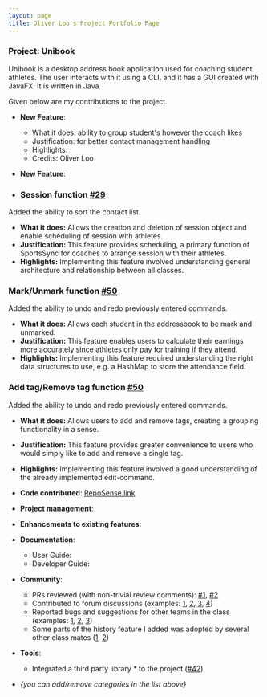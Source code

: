 ```yaml
---
layout: page
title: Oliver Loo's Project Portfolio Page
---
```


### Project: Unibook

Unibook is a desktop address book application used for coaching student athletes. The user interacts with it using a CLI, and it has a GUI created with JavaFX. It is written in Java.

Given below are my contributions to the project.


* **New Feature**:
    * What it does: ability to group student's however the coach likes
    * Justification: for better contact management handling
    * Highlights:
    * Credits: Oliver Loo

* **New Feature**:
* ### Session function [\#29](https://github.com/AY2223S2-CS2103T-W13-2/tp/pull/76)

Added the ability to sort the contact list.

* **What it does:** Allows the creation and deletion of session object and enable scheduling of session with athletes.
* **Justification:** This feature provides scheduling, a primary function of SportsSync for coaches to arrange session with their athletes.
* **Highlights:** Implementing this feature involved understanding general architecture and relationship between all classes.

### Mark/Unmark function [\#50](https://github.com/AY2223S2-CS2103T-W13-2/tp/pull/50)

Added the ability to undo and redo previously entered commands.

* **What it does:** Allows each student in the addressbook to be mark and unmarked.
* **Justification:** This feature enables users to calculate their earnings more accurately since athletes only pay for training if they attend.
* **Highlights:** Implementing this feature required understanding the right data structures to use, e.g. a HashMap to store the attendance field.


### Add tag/Remove tag function [\#50](https://github.com/AY2223S2-CS2103T-W13-2/tp/pull/87)

Added the ability to undo and redo previously entered commands.

* **What it does:** Allows users to add and remove tags, creating a grouping functionality in a sense.
* **Justification:** This feature provides greater convenience to users who would simply like to add and remove a single tag. 
* **Highlights:** Implementing this feature involved a good understanding of the already implemented edit-command.


* **Code contributed**: [RepoSense link](https://nus-cs2103-ay2223s2.github.io/tp-dashboard/?search=Olive&sort=groupTitle&sortWithin=title&timeframe=commit&mergegroup=&groupSelect=groupByRepos&breakdown=true&checkedFileTypes=docs~functional-code~test-code~other&since=2023-02-17&tabOpen=true&tabType=authorship&tabAuthor=Oliverloo0909&tabRepo=AY2223S2-CS2103T-W13-2%2Ftp%5Bmaster%5D&authorshipIsMergeGroup=false&authorshipFileTypes=docs~functional-code~test-code&authorshipIsBinaryFileTypeChecked=false&authorshipIsIgnoredFilesChecked=false)

* **Project management**:

* **Enhancements to existing features**:

* **Documentation**:
    * User Guide:
    * Developer Guide:

* **Community**:
    * PRs reviewed (with non-trivial review comments): [\#1](https://github.com/nus-cs2103-AY2223S2/ip/pull/268/files/4ab762fcdf788b39ccd9a54756e40336b1284ef4), [\#2](https://github.com/nus-cs2103-AY2223S2/ip/pull/236/files/c28028a6dfb59dee69061e00e77305dad24c2931)
    * Contributed to forum discussions (examples: [1](), [2](), [3](), [4]())
    * Reported bugs and suggestions for other teams in the class (examples: [1](), [2](), [3]())
    * Some parts of the history feature I added was adopted by several other class mates ([1](), [2]())

* **Tools**:
    * Integrated a third party library * to the project ([\#42]())

* _{you can add/remove categories in the list above}_

